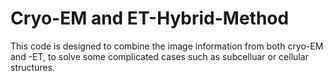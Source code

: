 # Cryo-EM and ET-Hybrid-Method
This code is designed to combine the image information from both cryo-EM and -ET, to solve some complicated cases such as subcelluar or cellular structures.
